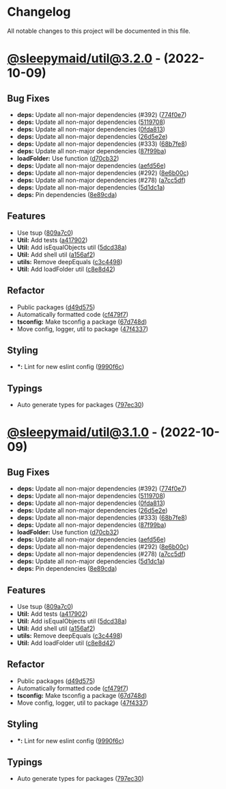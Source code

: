 # Changelog

All notable changes to this project will be documented in this file.

# [@sleepymaid/util@3.2.0](https://github.com/sleepymaidbot/sleepymaid/tree/@sleepymaid/util@3.2.0) - (2022-10-09)

## Bug Fixes

- **deps:** Update all non-major dependencies (#392) ([774f0e7](https://github.com/sleepymaidbot/sleepymaid/commit/774f0e710d1d835fff303cbc5251a8c3fa6db6fb))
- **deps:** Update all non-major dependencies ([5119708](https://github.com/sleepymaidbot/sleepymaid/commit/511970843526a96a6b2aea6f3149e0137628f8e3))
- **deps:** Update all non-major dependencies ([0fda813](https://github.com/sleepymaidbot/sleepymaid/commit/0fda8138492e5850218484c113b9eb9452bdca20))
- **deps:** Update all non-major dependencies ([26d5e2e](https://github.com/sleepymaidbot/sleepymaid/commit/26d5e2e8dc97953879e01d5aed25d035995ece90))
- **deps:** Update all non-major dependencies (#333) ([68b7fe8](https://github.com/sleepymaidbot/sleepymaid/commit/68b7fe8215cd392b43884df9baf278e11781c9d1))
- **deps:** Update all non-major dependencies ([87f99ba](https://github.com/sleepymaidbot/sleepymaid/commit/87f99ba9701d82c6e13aff3cd452ac79833ac81d))
- **loadFolder:** Use function ([d70cb32](https://github.com/sleepymaidbot/sleepymaid/commit/d70cb325c188ef7c515e909192a03b9e4414e30e))
- **deps:** Update all non-major dependencies ([aefd56e](https://github.com/sleepymaidbot/sleepymaid/commit/aefd56e0c3bdfcb089b715e877d6859164f47d89))
- **deps:** Update all non-major dependencies (#292) ([8e6b00c](https://github.com/sleepymaidbot/sleepymaid/commit/8e6b00ca062b208bf527eb28937a9668c014a6c1))
- **deps:** Update all non-major dependencies (#278) ([a7cc5df](https://github.com/sleepymaidbot/sleepymaid/commit/a7cc5dfac061fd130e2c61f750275f9dd1b5316d))
- **deps:** Update all non-major dependencies ([5d1dc1a](https://github.com/sleepymaidbot/sleepymaid/commit/5d1dc1a81289f58e772e1d9743579cfa77ac0eca))
- **deps:** Pin dependencies ([8e89cda](https://github.com/sleepymaidbot/sleepymaid/commit/8e89cda22ae85e72cfe7b1e57fc8573fc8ea430e))

## Features

- Use tsup ([809a7c0](https://github.com/sleepymaidbot/sleepymaid/commit/809a7c0d0c273cc7866c621903fd4062d5c18c01))
- **Util:** Add tests ([a417902](https://github.com/sleepymaidbot/sleepymaid/commit/a41790236bc0c0967bbd19b4e93a575a435088c3))
- **Util:** Add isEqualObjects util ([5dcd38a](https://github.com/sleepymaidbot/sleepymaid/commit/5dcd38a1aa2c3c6bfba44fcd04cb8d3ea9bc9f47))
- **Util:** Add shell util ([a156af2](https://github.com/sleepymaidbot/sleepymaid/commit/a156af2d63c037f9a5dc1e0372e301a66ae3c968))
- **utils:** Remove deepEquals ([c3c4498](https://github.com/sleepymaidbot/sleepymaid/commit/c3c4498b09758aa23309f1716f9cdf4deb4620ae))
- **Util:** Add loadFolder util ([c8e8d42](https://github.com/sleepymaidbot/sleepymaid/commit/c8e8d42eaa3d802e5ce37426fa8338e95b72cc8c))

## Refactor

- Public packages ([d49d575](https://github.com/sleepymaidbot/sleepymaid/commit/d49d575152a0ff7245509df0dea6be41bb13fee8))
- Automatically formatted code ([cf479f7](https://github.com/sleepymaidbot/sleepymaid/commit/cf479f771bf114b73dfb193aa46dea53a1e59496))
- **tsconfig:** Make tsconfig a package ([67d748d](https://github.com/sleepymaidbot/sleepymaid/commit/67d748d1aaad369c512fde87bba1747a4280a459))
- Move config, logger, util to package ([47f4337](https://github.com/sleepymaidbot/sleepymaid/commit/47f433739e7299cd37bf25524497c4e962090710))

## Styling

- **\*:** Lint for new eslint config ([9990f6c](https://github.com/sleepymaidbot/sleepymaid/commit/9990f6cb44a98a8b9c9d146e94668e4b4ee3a68b))

## Typings

- Auto generate types for packages ([797ec30](https://github.com/sleepymaidbot/sleepymaid/commit/797ec3073e63c1282f0409537ce6d9bd8d58d0a3))

# [@sleepymaid/util@3.1.0](https://github.com/sleepymaidbot/sleepymaid/tree/@sleepymaid/util@3.1.0) - (2022-10-09)

## Bug Fixes

- **deps:** Update all non-major dependencies (#392) ([774f0e7](https://github.com/sleepymaidbot/sleepymaid/commit/774f0e710d1d835fff303cbc5251a8c3fa6db6fb))
- **deps:** Update all non-major dependencies ([5119708](https://github.com/sleepymaidbot/sleepymaid/commit/511970843526a96a6b2aea6f3149e0137628f8e3))
- **deps:** Update all non-major dependencies ([0fda813](https://github.com/sleepymaidbot/sleepymaid/commit/0fda8138492e5850218484c113b9eb9452bdca20))
- **deps:** Update all non-major dependencies ([26d5e2e](https://github.com/sleepymaidbot/sleepymaid/commit/26d5e2e8dc97953879e01d5aed25d035995ece90))
- **deps:** Update all non-major dependencies (#333) ([68b7fe8](https://github.com/sleepymaidbot/sleepymaid/commit/68b7fe8215cd392b43884df9baf278e11781c9d1))
- **deps:** Update all non-major dependencies ([87f99ba](https://github.com/sleepymaidbot/sleepymaid/commit/87f99ba9701d82c6e13aff3cd452ac79833ac81d))
- **loadFolder:** Use function ([d70cb32](https://github.com/sleepymaidbot/sleepymaid/commit/d70cb325c188ef7c515e909192a03b9e4414e30e))
- **deps:** Update all non-major dependencies ([aefd56e](https://github.com/sleepymaidbot/sleepymaid/commit/aefd56e0c3bdfcb089b715e877d6859164f47d89))
- **deps:** Update all non-major dependencies (#292) ([8e6b00c](https://github.com/sleepymaidbot/sleepymaid/commit/8e6b00ca062b208bf527eb28937a9668c014a6c1))
- **deps:** Update all non-major dependencies (#278) ([a7cc5df](https://github.com/sleepymaidbot/sleepymaid/commit/a7cc5dfac061fd130e2c61f750275f9dd1b5316d))
- **deps:** Update all non-major dependencies ([5d1dc1a](https://github.com/sleepymaidbot/sleepymaid/commit/5d1dc1a81289f58e772e1d9743579cfa77ac0eca))
- **deps:** Pin dependencies ([8e89cda](https://github.com/sleepymaidbot/sleepymaid/commit/8e89cda22ae85e72cfe7b1e57fc8573fc8ea430e))

## Features

- Use tsup ([809a7c0](https://github.com/sleepymaidbot/sleepymaid/commit/809a7c0d0c273cc7866c621903fd4062d5c18c01))
- **Util:** Add tests ([a417902](https://github.com/sleepymaidbot/sleepymaid/commit/a41790236bc0c0967bbd19b4e93a575a435088c3))
- **Util:** Add isEqualObjects util ([5dcd38a](https://github.com/sleepymaidbot/sleepymaid/commit/5dcd38a1aa2c3c6bfba44fcd04cb8d3ea9bc9f47))
- **Util:** Add shell util ([a156af2](https://github.com/sleepymaidbot/sleepymaid/commit/a156af2d63c037f9a5dc1e0372e301a66ae3c968))
- **utils:** Remove deepEquals ([c3c4498](https://github.com/sleepymaidbot/sleepymaid/commit/c3c4498b09758aa23309f1716f9cdf4deb4620ae))
- **Util:** Add loadFolder util ([c8e8d42](https://github.com/sleepymaidbot/sleepymaid/commit/c8e8d42eaa3d802e5ce37426fa8338e95b72cc8c))

## Refactor

- Public packages ([d49d575](https://github.com/sleepymaidbot/sleepymaid/commit/d49d575152a0ff7245509df0dea6be41bb13fee8))
- Automatically formatted code ([cf479f7](https://github.com/sleepymaidbot/sleepymaid/commit/cf479f771bf114b73dfb193aa46dea53a1e59496))
- **tsconfig:** Make tsconfig a package ([67d748d](https://github.com/sleepymaidbot/sleepymaid/commit/67d748d1aaad369c512fde87bba1747a4280a459))
- Move config, logger, util to package ([47f4337](https://github.com/sleepymaidbot/sleepymaid/commit/47f433739e7299cd37bf25524497c4e962090710))

## Styling

- **\*:** Lint for new eslint config ([9990f6c](https://github.com/sleepymaidbot/sleepymaid/commit/9990f6cb44a98a8b9c9d146e94668e4b4ee3a68b))

## Typings

- Auto generate types for packages ([797ec30](https://github.com/sleepymaidbot/sleepymaid/commit/797ec3073e63c1282f0409537ce6d9bd8d58d0a3))
